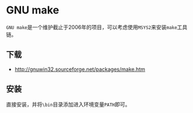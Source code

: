 # GNU make

`GNU make`是一个维护截止于2006年的项目，可以考虑使用`MSYS2`来安装`make`工具链。

## 下载

- http://gnuwin32.sourceforge.net/packages/make.htm

## 安装

直接安装，并将`\bin`目录添加进入环境变量`PATH`即可。
